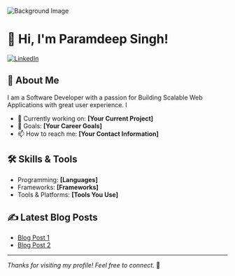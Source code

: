 ![Background Image](https://example.com/background.jpg)

# 👋 Hi, I'm Paramdeep Singh!

[![LinkedIn](https://img.shields.io/badge/LinkedIn-Profile-blue?style=flat-square&logo=linkedin)](https://www.linkedin.com/in/yourprofile)

## 🌟 About Me
I am a Software Developer with a passion for Building Scalable Web Applications with great user experience. I

- 🚀 Currently working on: **[Your Current Project]**
- 🎯 Goals: **[Your Career Goals]**
- 📫 How to reach me: **[Your Contact Information]**

## 🛠️ Skills & Tools
- Programming: **[Languages]**
- Frameworks: **[Frameworks]**
- Tools & Platforms: **[Tools You Use]**


## ✍️ Latest Blog Posts
- [Blog Post 1](https://yourblog.com/post1)
- [Blog Post 2](https://yourblog.com/post2)

---
_Thanks for visiting my profile! Feel free to connect._ 🚀

